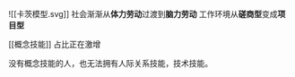   ![[卡茨模型.svg]] 
社会渐渐从**体力劳动**过渡到**脑力劳动**
工作环境从**磋商型**变成**项目型**

[[概念技能]] 占比正在激增

没有概念技能的人，也无法拥有人际关系技能，技术技能。